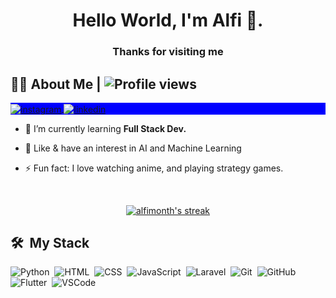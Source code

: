 <h1 align="center">Hello World, I'm Alfi 👋.</h1>
<h3 align="center">Thanks for visiting me</h3>

## 🙋‍♂️ About Me | <img src="https://komarev.com/ghpvc/?username=alfimonth&color=blueviolet" alt="Profile views" /> 

<p align="left" style="background:blue">
  <a href="https://www.instagram.com/allfine_83/?hl=id" target="_blank">
    <img align="center" src="https://img.shields.io/badge/-allfine_83-05122A?style=flat&logo=instagram" alt="instagram"/>
  </a>
  <a href="https://id.linkedin.com/in/alfimonth" target="_blank">
    <img align="center" src="https://img.shields.io/badge/-alfimonth-05122A?style=flat&logo=linkedin" alt="linkedin"/>
  </a>
</p>

- 🌱 I’m currently learning **Full Stack Dev.**
  
- 🚀  Like & have an interest in AI and Machine Learning

- ⚡ Fun fact: I love watching anime, and playing strategy games.


<br/>

<p align="center">
    <a href="https://github.com/alfimonth?tab=repositories">
        <img title="🔥 my Strak stats" alt="alfimonth's streak" src="https://github-readme-streak-stats.herokuapp.com/?user=alfimonth&theme=black-ice&hide_border=true&stroke=0000&background=060A0CD0"/>
    </a>
</p>

## 🛠 &nbsp;My Stack
![Python](https://img.shields.io/badge/-Python-05122A?style=flat&logo=python)&nbsp;
![HTML](https://img.shields.io/badge/-HTML-05122A?style=flat&logo=HTML5)&nbsp;
![CSS](https://img.shields.io/badge/-CSS-05122A?style=flat&logo=CSS3&logoColor=1572B6)&nbsp;
![JavaScript](https://img.shields.io/badge/-JavaScript-05122A?style=flat&logo=javascript)&nbsp;
![Laravel](https://img.shields.io/badge/-Laravel-05122A?style=flat&logo=laravel)&nbsp;
![Git](https://img.shields.io/badge/-Git-05122A?style=flat&logo=git)&nbsp;
![GitHub](https://img.shields.io/badge/-GitHub-05122A?style=flat&logo=github)&nbsp;
![Flutter](https://img.shields.io/badge/-Flutter-05122A?style=flat&logo=flutter)&nbsp;
![VSCode](https://img.shields.io/badge/-VSCode-05122A?style=flat&logo=visual-studio-code&logoColor=007ACC)&nbsp;

<!--
**alfimonth/alfimonth** is a ✨ _special_ ✨ repository because its `README.md` (this file) appears on your GitHub profile.

Here are some ideas to get you started:

- 🔭 I’m currently working on ...
- 🌱 I’m currently learning ...
- 👯 I’m looking to collaborate on ...
- 🤔 I’m looking for help with ...
- 💬 Ask me about ...
- 📫 How to reach me: ...
- 😄 Pronouns: ...
- ⚡ Fun fact: ...
-->
